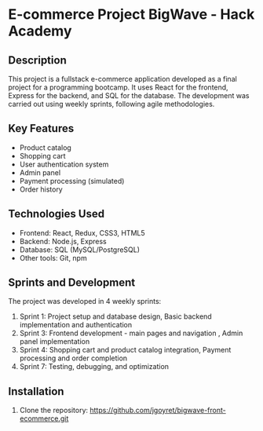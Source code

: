 # E-commerce Project BigWave - Hack Academy

## Description

This project is a fullstack e-commerce application developed as a final project for a programming bootcamp. It uses React for the frontend, Express for the backend, and SQL for the database. The development was carried out using weekly sprints, following agile methodologies.

## Key Features

- Product catalog
- Shopping cart
- User authentication system
- Admin panel
- Payment processing (simulated)
- Order history

## Technologies Used

- Frontend: React, Redux, CSS3, HTML5
- Backend: Node.js, Express
- Database: SQL (MySQL/PostgreSQL)
- Other tools: Git, npm

## Sprints and Development

The project was developed in 4 weekly sprints:

1. Sprint 1: Project setup and database design, Basic backend implementation and authentication
2. Sprint 3: Frontend development - main pages and navigation , Admin panel implementation
3. Sprint 4: Shopping cart and product catalog integration, Payment processing and order completion
4. Sprint 7: Testing, debugging, and optimization

## Installation

1. Clone the repository: https://github.com/jgoyret/bigwave-front-ecommerce.git
